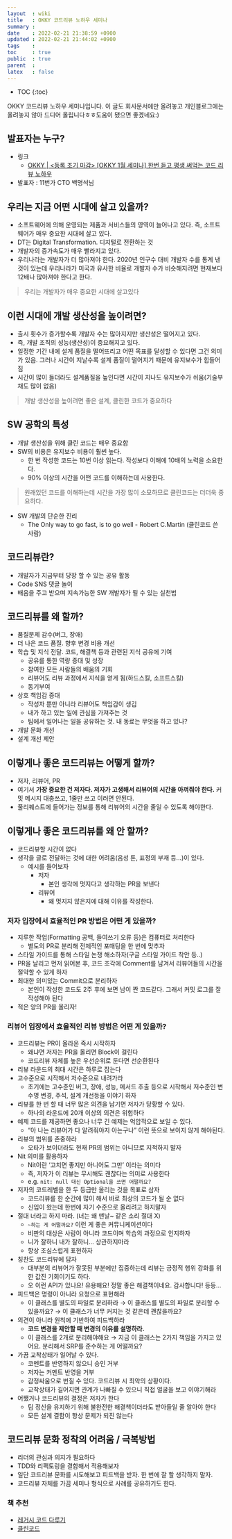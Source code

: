 ```yaml
---
layout  : wiki
title   : OKKY 코드리뷰 노하우 세미나
summary : 
date    : 2022-02-21 21:38:59 +0900
updated : 2022-02-21 21:44:02 +0900
tags    : 
toc     : true
public  : true
parent  : 
latex   : false
---
```

* TOC
{:toc}

OKKY 코드리뷰 노하우 세미나입니다. 이 글도 회사문서에만 올려놓고 개인블로그에는 올려놓지 않아 드디어 올립니다ㅎㅎ도움이 됐으면 좋겠네요:)

## 발표자는 누구?

- 링크
    - [OKKY | <등록 조기 마감> [OKKY 1월 세미나] 한번 듣고 평생 써먹는 코드 리뷰 노하우](https://okky.kr/article/1135478)
- 발표자 : 11번가 CTO 백명석님

## 우리는 지금 어떤 시대에 살고 있을까?

- 소프트웨어에 의해 운영되는 제품과 서비스들의 영역이 늘어나고 있다. 즉, 소프트웨어가 매우 중요한 시대에 살고 있다.
- DT는 Digital Transformation. 디지털로 전환하는 것
- 개발자의 증가속도가 매우 빨라지고 있다.
- 우리나라는 개발자가 더 많아져야 한다. 2020년 인구수 대비 개발자 수를 통계 낸 것이 있는데 우리나라가 미국과 유사한 비율로 개발자 수가 비슷해지려면 현재보다 12배나 많아져야 한다고 한다.

> 우리는 개발자가 매우 중요한 시대에 살고있다
> 

## 이런 시대에 개발 생산성을 높이려면?

- 출시 횟수가 증가할수록 개발자 수는 많아지지만 생산성은 떨어지고 있다.  
- 즉, 개발 조직의 성능(생산성)이 중요해지고 있다.    
- 일정한 기간 내에 설계 품질을 떨어뜨리고 어떤 목표를 달성할 수 있다면 그건 의미가 있음. 그러나 시간이 지날수록 설계 품질이 떨어지기 때문에 유지보수가 힘들어짐
- 시간이 많이 들더라도 설계품질을 높인다면 시간이 지나도 유지보수가 쉬움(기술부채도 많이 없음)

> 개발 생산성을 높이려면 좋은 설계, 클린한 코드가 중요하다
> 

## SW 공학의 특성

- 개발 생산성을 위해 클린 코드는 매우 중요함
- SW의 비용은 유지보수 비용이 훨씬 높다.
    - 한 번 작성한 코드는 10번 이상 읽는다. 작성보다 이해에 10배의 노력을 소요한다.
    - 90% 이상의 시간을 어떤 코드를 이해하는데 사용한다.

> 원래있던 코드를 이해하는데 시간을 가장 많이 소모하므로 클린코드는 더더욱 중요하다.
> 
- SW 개발의 단순한 진리
    - The Only way to go fast, is to go well - Robert C.Martin (클린코드 쓴 사람)

## 코드리뷰란?

- 개발자가 지금부터 당장 할 수 있는 공유 활동
- Code SNS 댓글 놀이
- 배움을 주고 받으며 지속가능한 SW 개발자가 될 수 있는 실천법

## 코드리뷰를 왜 할까?

- 품질문제 감수(버그, 장애)
- 더 나은 코드 품질. 향후 변경 비용 개선
- 학습 및 지식 전달. 코드, 해결책 등과 관련된 지식 공유에 기여
    - 공유를 통한 역량 증대 및 성장
    - 참여한 모든 사람들의 배움의 기회
    - 리뷰어도 리뷰 과정에서 지식을 얻게 됨(하드스킬, 소프트스킬)
    - 동기부여
- 상호 책임감 증대
    - 작성자 뿐만 아니라 리뷰어도 책임감이 생김
    - 내가 하고 있는 일에 관심을 가져주는 것
    - 팀에서 일어나는 일을 공유하는 것. 내 동료는 무엇을 하고 있나?
- 개발 문화 개선
- 설계 개선 제안

## 이렇게나 좋은 코드리뷰는 어떻게 할까?

- 저자, 리뷰어, PR
- 여기서 **가장 중요한 건 저자다. 저자가 고생해서 리뷰어의 시간을 아껴줘야 한다.** 커밋 메시지 대충쓰고, 1줄만 쓰고 이러면 안된다.
- 풀리퀘스트에 들어가는 정보를 통해 리뷰어의 시간을 줄일 수 있도록 해야한다.

## 이렇게나 좋은 코드리뷰를 왜 안 할까?

- 코드리뷰할 시간이 없다
- 생각을 글로 전달하는 것에 대한 어려움(음성 톤, 표정의 부재 등...)이 있다.
    - 예시를 들어보자
        - 저자
            - 본인 생각에 멋지다고 생각하는 PR을 보낸다
        - 리뷰어
            - 왜 멋지지 않은지에 대해 이유를 작성한다.

### 저자 입장에서 효율적인 PR 방법은 어떤 게 있을까?

- 지루한 작업(Formatting 공백, 들여쓰기 오류 등)은 컴퓨터로 처리한다
    - 별도의 PR로 분리해 전체적인 포매팅을 한 번에 맞추자
- 스타일 가이드를 통해 스타일 논쟁 해소하자(구글 스타일 가이드 착안 등..)
- PR을 날리고 먼저 읽어본 후, 코드 조각에 Comment를 남겨서 리뷰어들의 시간을 절약할 수 있게 하자
- 최대한 의미있는 Commit으로 분리하자
    - 본인이 작성한 코드도 2주 후에 보면 남이 짠 코드같다. 그래서 커밋 로그를 잘 작성해야 된다
- 적은 양의 PR을 올리자!

### **리뷰어 입장에서 효율적인 리뷰 방법은 어떤 게 있을까?**

- 코드리뷰는 PR이 올라온 즉시 시작하자
    - 왜냐면 저자는 PR을 올리면 Block이 걸린다
    - 코드리뷰 자체를 높은 우선순위로 둔다면 선순환된다
- 리뷰 라운드의 최대 시간은 하루로 잡는다
- 고수준으로 시작해서 저수준으로 내려가라
    - 초기에는 고수준인 버그, 장애, 성능, 메서드 추출 등으로 시작해서 저수준인 변수명 변경, 주석, 설계 개선등을 이야기 하자
- 리뷰를 한 번 할 때 너무 많은 의견을 남기면 저자가 당황할 수 있다.
    - 하나의 라운드에 20개 이상의 의견은 위험하다
- 예제 코드를 제공하면 좋으나 너무 긴 예제는 억압적으로 보일 수 있다.
    - “아 나는 리뷰어가 다 알려줘야지 아는구나” 이런 뜻으로 보이지 않게 해야된다.
- 리뷰의 범위를 존중하라
    - 오타가 보이더라도 현재 PR의 범위는 아니므로 지적하지 말자
- Nit 의미를 활용하자
    - Nit이란 ‘고치면 좋지만 아니어도 그만’ 이라는 의미다
    - 즉, 저자가 이 리뷰는 무시해도 괜찮다는 의미로 사용한다
    - e.g. `nit: null 대신 Optional을 쓰면 어떨까요?`
- 저자의 코드레벨을 한 두 등급만 올리는 것을 목표로 삼자
    - 코드리뷰를 한 순간에 많이 해서 바로 최상의 코드가 될 순 없다
    - 신입이 왔는데 한번에 자기 수준으로 올리려고 하지말자
- 절대 너라고 하지 마라. (너는 왜 맨날~ 같은 소리 절대 X)
    - `~하는 게 어떨까요?` 이런 게 좋은 커뮤니케이션이다
    - 비판의 대상은 사람이 아니라 코드이며 학습의 과정으로 인지하자
    - 니가 잘하니 내가 잘하니... 상관하지마라
    - 항상 조심스럽게 표현하자
- 칭찬도 코드리뷰에 담자
    - 대부분의 리뷰어가 잘못된 부분에만 집중하는데 리뷰는 긍정적 행위 강화를 위한 값진 기회이기도 하다.
    - 오 이런 API가 있나요! 유용해요! 정말 좋은 해결책이네요. 감사합니다! 등등...
- 피드백은 명령이 아니라 요청으로 표현해라
    - 이 클래스를 별도의 파일로 분리하라 → 이 클래스를 별도의 파일로 분리할 수 있을까요? → 이 클래스가 너무 커지는 것 같은데 괜찮을까요?
- 의견이 아니라 원칙에 기반하여 피드백하라
    - **코드 변경을 제안할 때 변경의 이유를 설명하라.**
    - 이 클래스를 2개로 분리해야해요 → 지금 이 클래스는 2가지 책임을 가지고 있어요. 분리해서 SRP를 준수하는 게 어떨까요?
- 가끔 교착상태가 일어날 수 있다.
    - 코멘트를 반영하지 않으니 승인 거부
    - 저자는 커멘트 반영을 거부
    - 감정싸움으로 번질 수 있다. 코드리뷰 시 최악의 상황이다.
    - 교착상태가 길어지면 관계가 나빠질 수 있으니 직접 얼굴을 보고 이야기해라
- 어쨌거나 코드리뷰의 결정은 저자가 한다
    - 팀 정신을 유지하기 위해 불완전한 해결책이더라도 받아들일 줄 알아야 한다
    - 모든 설계 결함이 항상 문제가 되진 않는다

## 코드리뷰 문화 정착의 어려움 / 극복방법

- 리더의 관심과 의지가 필요하다
- TDD와 리팩토링을 결합해서 적용해보자
- 일단 코드리뷰 문화를 시도해보고 피드백을 받자. 한 번에 잘 할 생각하지 말자.
- 코드리뷰 자체를 가끔 세미나 형식으로 사례를 공유하기도 한다.

### 책 추천

- [레거시 코드 다루기](https://www.amazon.com/Working-Effectively-Legacy-Michael-Feathers/dp/0131177052)
- [클린코드](https://www.coupang.com/vp/products/20513533?itemId=80685112&vendorItemId=77603027705&src=1042503&spec=10304984&addtag=400&ctag=20513533&lptag=10304984I80685112&itime=20220123010525&pageType=PRODUCT&pageValue=20513533&wPcid=16230250129429467140307&wRef=&wTime=20220123010525&redirect=landing&gclid=CjwKCAiA866PBhAYEiwANkIneFLByGxbHtgs1Z56FNIyEWvADZwk7U9s0bZf0ogIyFcoVBYQlNkz1xoCU7IQAvD_BwE&campaignid=12654708954&adgroupid=123881097567&isAddedCart=)

